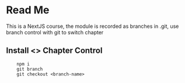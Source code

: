 # Read Me
This is a NextJS course, the module is recorded as branches in .git, use branch control with git to switch chapter

## Install <> Chapter Control
```
    npm i
    git branch
    git checkout <branch-name>
```
